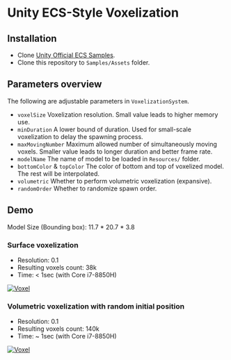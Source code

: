 # Unity ECS-Style Voxelization
## Installation
- Clone [Unity Official ECS Samples](https://github.com/Unity-Technologies/EntityComponentSystemSamples).
- Clone this repository to `Samples/Assets` folder.

## Parameters overview
The following are adjustable parameters in `VoxelizationSystem`.
- `voxelSize` Voxelization resolution. Small value leads to higher memory use.
- `minDuration` A lower bound of duration. Used for small-scale voxelization to delay the spawning process.
- `maxMovingNumber` Maximum allowed number of simultaneously moving voxels. Smaller value leads to longer duration and better frame rate.
- `modelName` The name of model to be loaded in `Resources/` folder.
- `bottomColor` & `topColor` The color of bottom and top of voxelized model. The rest will be interpolated.
- `volumetric` Whether to perform volumetric voxelization (expansive).
- `randomOrder` Whether to randomize spawn order.

## Demo
Model Size (Bounding box): 11.7 * 20.7 * 3.8
### Surface voxelization
- Resolution: 0.1
- Resulting voxels count: 38k
- Time: < 1sec (with Core i7-8850H)

[![Voxel](https://img.youtube.com/vi/lYBrxwrWP3E/0.jpg)](https://www.youtube.com/watch?v=lYBrxwrWP3E)

### Volumetric voxelization with random initial position
- Resolution: 0.1
- Resulting voxels count: 140k
- Time: ~ 1sec (with Core i7-8850H)

[![Voxel](https://img.youtube.com/vi/RgVAQs-Cyos/0.jpg)](https://www.youtube.com/watch?v=RgVAQs-Cyos)
